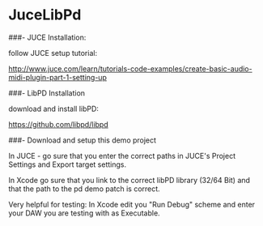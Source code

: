 JuceLibPd
==============

###- JUCE Installation:

follow JUCE setup tutorial:

http://www.juce.com/learn/tutorials-code-examples/create-basic-audio-midi-plugin-part-1-setting-up


###- LibPD Installation

download and install libPD:

https://github.com/libpd/libpd


###- Download and setup this demo project

In JUCE - go sure that you enter the correct paths in JUCE's Project Settings and Export target settings.

In Xcode go sure that you link to the correct libPD library (32/64 Bit) and that  the path to the pd demo patch is correct.

Very helpful for testing: In Xcode edit you "Run Debug" scheme and enter your DAW you are testing with as Executable.
